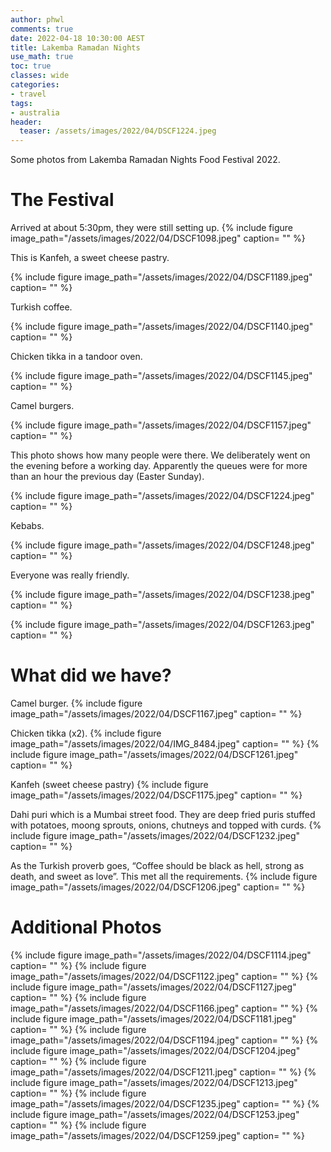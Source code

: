 ```yaml
---
author: phwl
comments: true
date: 2022-04-18 10:30:00 AEST
title: Lakemba Ramadan Nights
use_math: true
toc: true
classes: wide
categories:
- travel
tags:
- australia
header:
  teaser: /assets/images/2022/04/DSCF1224.jpeg
---
```


Some photos from Lakemba Ramadan Nights Food Festival 2022.

# The Festival

Arrived at about 5:30pm, they were still setting up.
{% include figure image_path="/assets/images/2022/04/DSCF1098.jpeg" caption=    "" %}

This is Kanfeh, a sweet cheese pastry.

{% include figure image_path="/assets/images/2022/04/DSCF1189.jpeg" caption=    "" %}

Turkish coffee.

{% include figure image_path="/assets/images/2022/04/DSCF1140.jpeg" caption=    "" %}

Chicken tikka in a tandoor oven.

{% include figure image_path="/assets/images/2022/04/DSCF1145.jpeg" caption=    "" %}

Camel burgers.

{% include figure image_path="/assets/images/2022/04/DSCF1157.jpeg" caption=    "" %}

This photo shows how many people were there. We deliberately went on the
evening before a working day. Apparently the queues were for more than
an hour the previous day (Easter Sunday).

{% include figure image_path="/assets/images/2022/04/DSCF1224.jpeg" caption=    "" %}

Kebabs.

{% include figure image_path="/assets/images/2022/04/DSCF1248.jpeg" caption=    "" %}

Everyone was really friendly.

{% include figure image_path="/assets/images/2022/04/DSCF1238.jpeg" caption=    "" %}

{% include figure image_path="/assets/images/2022/04/DSCF1263.jpeg" caption=    "" %}

# What did we have?

Camel burger.
{% include figure image_path="/assets/images/2022/04/DSCF1167.jpeg" caption=    "" %}

Chicken tikka (x2).
{% include figure image_path="/assets/images/2022/04/IMG_8484.jpeg" caption=    "" %}
{% include figure image_path="/assets/images/2022/04/DSCF1261.jpeg" caption=    "" %}

Kanfeh (sweet cheese pastry)
{% include figure image_path="/assets/images/2022/04/DSCF1175.jpeg" caption=    "" %}

Dahi puri which is a Mumbai street food. They are deep fried puris stuffed
with potatoes, moong sprouts, onions, chutneys and topped with curds.
{% include figure image_path="/assets/images/2022/04/DSCF1232.jpeg" caption=    "" %}

As the Turkish proverb goes, “Coffee should be black as hell, strong as death, and sweet as love”. This met all the requirements.
{% include figure image_path="/assets/images/2022/04/DSCF1206.jpeg" caption=    "" %}

# Additional Photos

{% include figure image_path="/assets/images/2022/04/DSCF1114.jpeg" caption=    "" %}
{% include figure image_path="/assets/images/2022/04/DSCF1122.jpeg" caption=    "" %}
{% include figure image_path="/assets/images/2022/04/DSCF1127.jpeg" caption=    "" %}
{% include figure image_path="/assets/images/2022/04/DSCF1166.jpeg" caption=    "" %}
{% include figure image_path="/assets/images/2022/04/DSCF1181.jpeg" caption=    "" %}
{% include figure image_path="/assets/images/2022/04/DSCF1194.jpeg" caption=    "" %}
{% include figure image_path="/assets/images/2022/04/DSCF1204.jpeg" caption=    "" %}
{% include figure image_path="/assets/images/2022/04/DSCF1211.jpeg" caption=    "" %}
{% include figure image_path="/assets/images/2022/04/DSCF1213.jpeg" caption=    "" %}
{% include figure image_path="/assets/images/2022/04/DSCF1235.jpeg" caption=    "" %}
{% include figure image_path="/assets/images/2022/04/DSCF1253.jpeg" caption=    "" %}
{% include figure image_path="/assets/images/2022/04/DSCF1259.jpeg" caption=    "" %}

